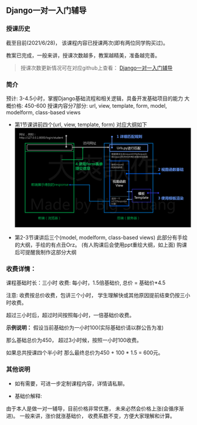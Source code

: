 ## Django一对一入门辅导

### 授课历史
截至目前(2021/6/28)，
该课程内容已授课两次(即有两位同学购买过)。

教案已完成，一般来讲，授课次数越多，教案越精美，准备越完善。

> 授课次数更新情况可在对应github上查看：
> [Django一对一入门辅导](4.md)


### 简介
预计: 3-4.5小时，掌握Django基础流程和相关逻辑，具备开发基础项目的能力
大概价格: 450-600
授课内容分7部分: url, view, template, form, model, modelform, class-based views

- 第1节课讲前四个(url, view, template, form)
  对应大纲如下
![](../imgs/4_1.png)

- 第2-3节课讲后三个(model, modelform, class-based views)
  此部分有手绘的大纲，手绘的有点丑Orz。
  (有人购课后会使用ppt重绘大纲，如上面)
  购课后可提醒我制作这部分大纲


### 收费详情：
课程基础时长：三小时
收费: 每小时，1.5倍基础价,
    总价 = 基础价*4.5

注意: 收费按总价收费，包讲三个小时，
学生理解快或其他原因提前结束仍按三小时收费。

超过三小时后，超过时间按照每小时，一倍基础价收费。

**示例说明：**
假设当前基础价为一小时100(实际基础价请以群公告为准)

那么基础总价为450，
超过3小时候，按照一小时100收费。

如果总共授课四个半小时
那么最终总价为450 + 100 * 1.5 = 600元。

### 其他说明
- 如有需要，可进一步定制课程内容，详情请私聊。

- 基础价解释:

由于本人是做一对一辅导，目前价格非常优惠，
未来必然会价格上涨(会循序渐进)。
一般来讲，涨价就涨基础价，
收费系数不变，方便大家理解和计算。
